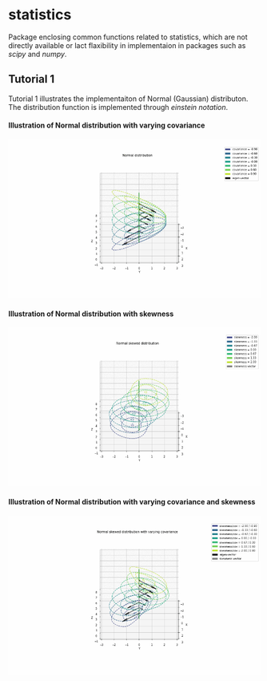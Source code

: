 # statistics


Package enclosing common functions related to statistics, which are not directly available or lact flaxibility in implementaion in packages such as *scipy* and *numpy*.


## Tutorial 1 
Tutorial 1 illustrates the implementaiton of Normal (Gaussian) distributon. The distribution function is implemented through *einstein notation*.

#### Illustration of Normal distribution with varying covariance
![](graphics/tutorial_1_normal_distr.gif)

#### Illustration of Normal distribution with skewness
![](graphics/tutorial_1_skew_distr.gif)

#### Illustration of Normal distribution with varying covariance and skewness
![](graphics/tutorial_1_normal_skew_distr.gif)
